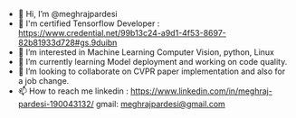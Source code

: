 - 👋 Hi, I’m @meghrajpardesi
- 👀 I'm certified Tensorflow Developer : https://www.credential.net/99b13c24-a9d1-4f53-8697-82b81933d728#gs.9duibn
- 👀 I’m interested in Machine Learning Computer Vision, python, Linux
- 🌱 I’m currently learning Model deployment and working on code quality.
- 💞️ I’m looking to collaborate on CVPR paper implementation and also for a job change.
- 📫 How to reach me  linkedin : https://www.linkedin.com/in/meghraj-pardesi-190043132/ 
                      gmail: meghrajpardesi@gmail.com
                      

<!---
meghrajpardesi/meghrajpardesi is a ✨ special ✨ repository because its `README.md` (this file) appears on your GitHub profile.
You can click the Preview link to take a look at your changes.
--->
